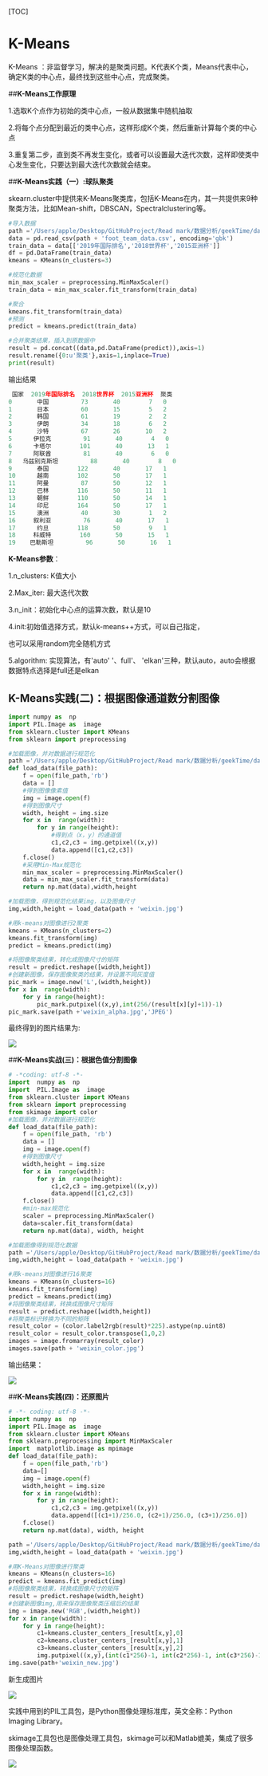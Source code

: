 [TOC]

# K-Means

K-Means ：非监督学习，解决的是聚类问题。K代表K个类，Means代表中心，确定K类的中心点，最终找到这些中心点，完成聚类。

##**K-Means工作原理**

1.选取K个点作为初始的类中心点，一般从数据集中随机抽取

2.将每个点分配到最近的类中心点，这样形成K个类，然后重新计算每个类的中心点

3.重复第二步，直到类不再发生变化，或者可以设置最大迭代次数，这样即使类中心发生变化，只要达到最大迭代次数就会结束。

##**K-Means实践（一）:球队聚类**

skearn.cluster中提供来K-Means聚类库，包括K-Means在内，其一共提供来9种聚类方法，比如Mean-shift，DBSCAN，Spectralclustering等。

```python
#导入数据
path ='/Users/apple/Desktop/GitHubProject/Read mark/数据分析/geekTime/data/'
data = pd.read_csv(path + 'foot_team_data.csv', encoding='gbk')
train_data = data[['2019年国际排名','2018世界杯','2015亚洲杯']]
df = pd.DataFrame(train_data)
kmeans = KMeans(n_clusters=3)

#规范化数据
min_max_scaler = preprocessing.MinMaxScaler()
train_data = min_max_scaler.fit_transform(train_data)

#聚合
kmeans.fit_transform(train_data)
#预测
predict = kmeans.predict(train_data)

#合并聚类结果，插入到原数据中
result = pd.concat((data,pd.DataFrame(predict)),axis=1)
result.rename({0:u'聚类'},axis=1,inplace=True)
print(result)
```

输出结果

```python
 国家  2019年国际排名  2018世界杯  2015亚洲杯  聚类
0       中国         73       40        7   0
1       日本         60       15        5   2
2       韩国         61       19        2   2
3       伊朗         34       18        6   2
4       沙特         67       26       10   2
5      伊拉克         91       40        4   0
6      卡塔尔        101       40       13   1
7      阿联酋         81       40        6   0
8   乌兹别克斯坦         88       40        8   0
9       泰国        122       40       17   1
10      越南        102       50       17   1
11      阿曼         87       50       12   1
12      巴林        116       50       11   1
13      朝鲜        110       50       14   1
14      印尼        164       50       17   1
15      澳洲         40       30        1   2
16     叙利亚         76       40       17   1
17      约旦        118       50        9   1
18     科威特        160       50       15   1
19    巴勒斯坦         96       50       16   1
```

**K-Means参数**：

1.n_clusters: K值大小

2.Max_iter: 最大迭代次数

3.n_init：初始化中心点的运算次数，默认是10

4.init:初始值选择方式，默认k-means++方式，可以自己指定，

也可以采用random完全随机方式

5.algorithm: 实现算法，有'auto' '、full'、 'elkan'三种，默认auto，auto会根据数据特点选择是full还是elkan

## **K-Means实践(二)：根据图像通道数分割图像**

```python
import numpy as  np
import PIL.Image as  image
from sklearn.cluster import KMeans
from sklearn import preprocessing

#加载图像，并对数据进行规范化
path ='/Users/apple/Desktop/GitHubProject/Read mark/数据分析/geekTime/data/'
def load_data(file_path):
    f = open(file_path,'rb')
    data = []
    #得到图像像素值
    img = image.open(f)
    #得到图像尺寸
    width, height = img.size
    for x in  range(width):
        for y in range(height):
            #得到点（x，y）的通道值
            c1,c2,c3 = img.getpixel((x,y))
            data.append([c1,c2,c3])
    f.close()
    #采用Min-Max规范化
    min_max_scaler = preprocessing.MinMaxScaler()
    data = min_max_scaler.fit_transform(data)
    return np.mat(data),width,height

#加载图像，得到规范化结果img，以及图像尺寸
img,width,height = load_data(path + 'weixin.jpg')

#用k-means对图像进行2聚类
kmeans = KMeans(n_clusters=2)
kmeans.fit_transform(img)
predict = kmeans.predict(img)

#将图像聚类结果，转化成图像尺寸的矩阵
result = predict.reshape([width,height])
#创建新图像，保存图像聚类的结果，并设置不同灰度值
pic_mark = image.new('L',(width,height))
for x in  range(width):
    for y in range(height):
        pic_mark.putpixel((x,y),int(256/(result[x][y]+1))-1)
pic_mark.save(path +'weixin_alpha.jpg','JPEG')
```

最终得到的图片结果为:

![](data/weixin_alpha.jpg)

##**K-Means实战(三)：根据色值分割图像**

```python
# -*coding: utf-8 -*-
import  numpy as  np
import  PIL.Image as  image
from sklearn.cluster import KMeans
from sklearn import preprocessing
from skimage import color
#加载图像，并对数据进行规范化
def load_data(file_path):
    f = open(file_path, 'rb')
    data = []
    img = image.open(f)
    #得到图像尺寸
    width,height = img.size
    for x in  range(width):
        for y in  range(height):
            c1,c2,c3 = img.getpixel((x,y))
            data.append([c1,c2,c3])
    f.close()
    #min-max规范化
    scaler = preprocessing.MinMaxScaler()
    data=scaler.fit_transform(data)
    return np.mat(data), width, height

#加载图像得到规范化数据
path ='/Users/apple/Desktop/GitHubProject/Read mark/数据分析/geekTime/data/'
img,width,height = load_data(path + 'weixin.jpg')

#用k-means对图像进行16聚类
kmeans = KMeans(n_clusters=16)
kmeans.fit_transform(img)
predict = kmeans.predict(img)
#将图像聚类结果，转换成图像尺寸矩阵
result = predict.reshape([width,height])
#将聚类标识转换为不同的矩阵
result_color = (color.label2rgb(result)*225).astype(np.uint8)
result_color = result_color.transpose(1,0,2)
images = image.fromarray(result_color)
images.save(path + 'weixin_color.jpg')
```

输出结果：

![](data/weixin_color.jpg)



##**K-Means实践(四)：还原图片**

```python
# -*- coding: utf-8 -*-
import numpy as  np
import PIL.Image as  image
from sklearn.cluster import KMeans
from sklearn.preprocessing import MinMaxScaler
import  matplotlib.image as mpimage
def load_data(file_path):
    f = open(file_path,'rb')
    data=[]
    img = image.open(f)
    width,height = img.size
    for x in range(width):
        for y in range(height):
            c1,c2,c3 = img.getpixel((x,y))
            data.append([(c1+1)/256.0, (c2+1)/256.0, (c3+1)/256.0])
    f.close()
    return np.mat(data), width, height

path ='/Users/apple/Desktop/GitHubProject/Read mark/数据分析/geekTime/data/'
img,width,height = load_data(path + 'weixin.jpg')

#用K-Means对图像进行聚类
kmeans = KMeans(n_clusters=16)
predict = kmeans.fit_predict(img)
#将图像聚类结果，转换成图像尺寸的矩阵
result = predict.reshape(width,height)
#创建新图像img,用来保存图像聚类压缩后的结果
img = image.new('RGB',(width,height))
for x in range(width):
    for y in range(height):
        c1=kmeans.cluster_centers_[result[x,y],0]
        c2=kmeans.cluster_centers_[result[x,y],1]
        c3=kmeans.cluster_centers_[result[x,y],2]
        img.putpixel((x,y),(int(c1*256)-1, int(c2*256)-1, int(c3*256)-1))
img.save(path+'weixin_new.jpg')

```

新生成图片

![](data/weixin_new.jpg)

实践中用到的PIL工具包，是Python图像处理标准库，英文全称：Python Imaging Library。 

skimage工具包也是图像处理工具包，skimage可以和Matlab媲美，集成了很多图像处理函数。

![](images/K-Means总结.png)